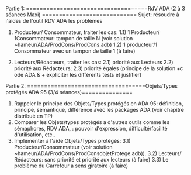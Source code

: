 
Partie 1: ====================================RdV ADA (2 à 3 séances Maxi) ============================
Sujet: résoudre à l'aides de l'outil RDV ADA les problèmes
1. Producteur/ Consommateur, traiter les cas:
   1.1) 1 Producteur/ 1Consommateur: tampon de taille N (voir solution ~hameur/ADA/ProdCons/ProdCons.adb)
   1.2) 1 producteur/1 Consommateur avec un tampon de taille 1 (à faire)

2. Lecteurs/Rédacteurs, traiter les cas:
   2.1) priorité aux Lecteurs
   2.2) priorité aux Rédacteurs;
   2.3) priorité égales (principe de la solution +c ode ADA & + expliciter les différents tests et justifier)

Partie 2: ===================================Objets/Types protégés ADA 95 (3/4 séances)===============
1. Rappeler le principe des Objets/Types protégés en ADA 95: définition, principe, sémantique, différence avec les packages ADA (voir chapitre distribué en TP)
2. Comparer les  Objets/types protégés a d'autres outils comme  les sémaphores, RDV ADA, : pouvoir d'expression, difficulté/facilité d'utilisation, etc..
3. Implémenter à l'aide Objets/Types protégés:
         3.1) Producteur/Consommateur (voir solution ~hameur/ADA/ProdCons/ProdConsobjetProtege.adb)).
         3.2) Lecteurs/ Rédacteurs: sans priorité et  priorité aux lecteurs (à faire)
         3.3) Le problème du Carrefour a sens giratoire (à faire)